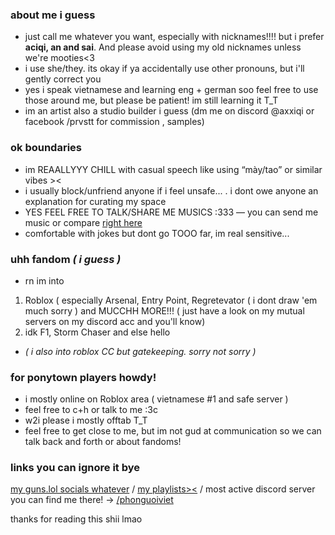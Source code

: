 ### about me i guess
- just call me whatever you want, especially with nicknames!!!! but i prefer **aciqi, an and sai**. And please avoid using my old nicknames unless we're mooties<3
- i use she/they. its okay if ya accidentally use other pronouns, but i'll gently correct you
- yes i speak vietnamese and learning eng + german soo feel free to use those around me, but please be patient! im still learning it T_T
- im an artist also a studio builder i guess (dm me on discord @axxiqi or facebook /prvstt for commission , samples)
### ok boundaries
-  im REAALLYYY CHILL with casual speech like using “mày/tao” or similar vibes ><
-  i usually block/unfriend anyone if i feel unsafe... . i dont owe anyone an explanation for curating my space
-  YES FEEL FREE TO TALK/SHARE ME MUSICS :333 — you can send me music or compare [right here](https://musictaste.space/@simplylovely)
-  comfortable with jokes but dont go TOOO far, im real sensitive...
### uhh fandom *( i guess )*
- rn im into
1. Roblox ( especially Arsenal, Entry Point, Regretevator ( i dont draw 'em much sorry ) and MUCCHH MORE!!! ( just have a look on my mutual servers on my discord acc and you'll know)
2. idk F1, Storm Chaser and else hello
- *( i also into roblox CC but gatekeeping. sorry not sorry )*
### for ponytown players howdy!
- i mostly online on Roblox area ( vietnamese #1 and safe server )
- feel free to c+h or talk to me :3c
- w2i please i mostly offtab T_T
- feel free to get close to me, but im not gud at communication so we can talk back and forth or about fandoms!
### links you can ignore it bye
[my guns.lol socials whatever](https://guns.lol/dkj) / [my playlists><](https://linktr.ee/renicht) / most active discord server you can find me there! -> [/phonguoiviet](https://discord.gg/phonguoiviet)

thanks for reading this shii lmao

